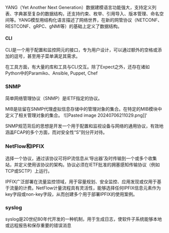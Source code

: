 
YANG（Yet Another Next Generation）数据建模语言功能强大，支持定义列表、字典甚至复杂的数据结构，还支持约束、枚举、引用导入、版本管理、命名空间等。YANG模型用结构化语言描述了网络世界，在新的网管协议（NETCONF、RESTCONF、gRPC、gNMI等）的基础上定义了数据结构。


#### CLI

CLI是一个用于配置和监控网元的接口，专为用户设计，可以通过额外的空格或添加的逗号，甚至用子菜单满足其需求。

在工具方面，有大量的库和工具与CLI交互。除了Expect之外，还存在诸如Python中的Paramiko、Ansible, Puppet, Chef


### SNMP

简单网络管理协议（SNMP）是IETF指定的协议。


MIB是驻留在SNMP代理虚拟信息存储中的管理对象的集合。在特定的MIB模块中定义了相关管理对象的集合。
![[Pasted image 20240706211029.png]]‘


SNMP规范背后的思想是开发一个用于配置和监视设备与网络的通用协议，有效地涵盖FCAP的多个方面，而对安全性“S”则分开对待。



### NetFlow和IPFIX

选择一个协议，通过该协议可将IP流信息从‘导出器’及时传输到一个或多个收集站，并定义使用该协议的架构。协议必须在IETF批准的拥塞感知传输协议（例如TCP或SCTP）上运行。


IPFIX广泛部署在流量监控领域，用于容量规划、安全监控、应用发现或仅用于基于流量的计费。NetFlow计量流程具有灵活性，能够选择任何IPFIX信息元素作为key字段或non-key字段，从而创建多个用于部署IPFIX的使用案例。


### syslog

syslog是20世纪80年代开发的一种机制，用于生成日志，使软件子系统能够本地或远程报告和保存重要的错误消息
